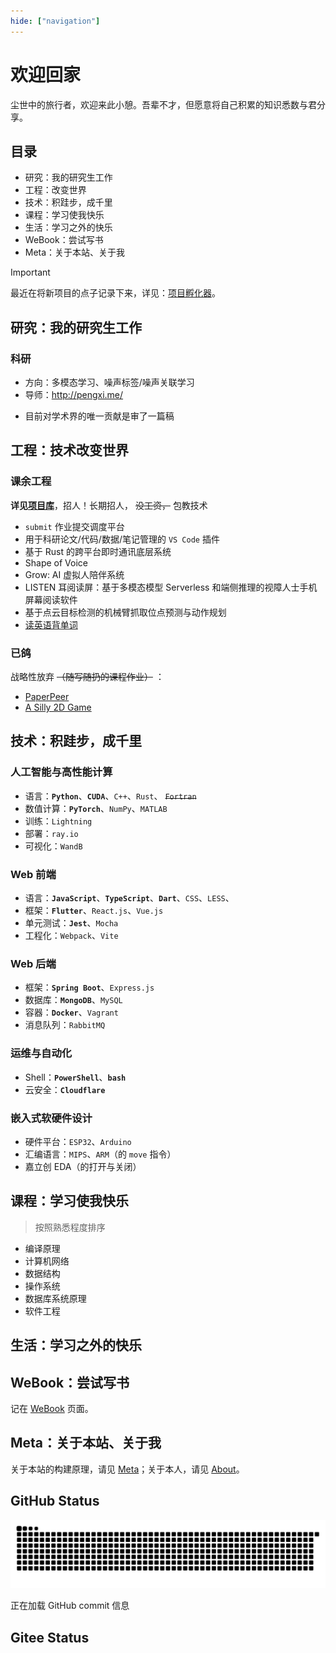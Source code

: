 ```yaml
---
hide: ["navigation"]
---
```


# 欢迎回家

尘世中的旅行者，欢迎来此小憩。吾辈不才，但愿意将自己积累的知识悉数与君分享。

## 目录

<!-- - Research: My graduate work.
- Engineering
- Technology & Technique: Take-home small tricks.
- Course: Notes for courses both on-site or on-line.
- Life: Things that make me happy.
- WeBook: Books to-be.
- Meta: About this site, its implementation and deployment. -->

- 研究：我的研究生工作
- 工程：改变世界
- 技术：积跬步，成千里
- 课程：学习使我快乐
- 生活：学习之外的快乐
- WeBook：尝试写书
- Meta：关于本站、关于我

> [!IMPORTANT]
>
> 最近在将新项目的点子记录下来，详见：[项目孵化器](./Engineering/index)。

## 研究：我的研究生工作

<!-- ![le](media/index/le.gif) -->
<!-- 图：Laplacian Eigenmap 在 MNIST 数据集上的效果可视化 -->

### 科研

- 方向：多模态学习、噪声标签/噪声关联学习
- 导师：<http://pengxi.me/>

* 目前对学术界的唯一贡献是审了一篇稿

## 工程：技术改变世界

### 课余工程

**详见[项目库](./Engineering/index)**，招人！长期招人， ~~没工资，~~ 包教技术

- `submit` 作业提交调度平台
- 用于科研论文/代码/数据/笔记管理的 `VS Code` 插件
- 基于 Rust 的跨平台即时通讯底层系统
- Shape of Voice
- Grow: AI 虚拟人陪伴系统
- LISTEN 耳阅读屏：基于多模态模型 Serverless 和端侧推理的视障人士手机屏幕阅读软件
- 基于点云目标检测的机械臂抓取位点预测与动作规划
- [读英语背单词](https://gitee.com/dandelight/readEnglish)

### 已鸽

战略性放弃 ~~（随写随扔的课程作业）~~ ：

- [PaperPeer](https://gitee.com/dandelight/paperpeer)
- [A Silly 2D Game](https://gitee.com/dandelight/starller)

## 技术：积跬步，成千里

### 人工智能与高性能计算

- 语言：**`Python`**、**`CUDA`**、`C++`、`Rust`、 ~~`Fortran`~~
- 数值计算：**`PyTorch`**、`NumPy`、`MATLAB`
- 训练：`Lightning`
- 部署：`ray.io`
- 可视化：`WandB`

### Web 前端

- 语言：**`JavaScript`**、**`TypeScript`**、**`Dart`**、`CSS`、`LESS`、
- 框架：**`Flutter`**、`React.js`、`Vue.js`
- 单元测试：**`Jest`**、`Mocha`
- 工程化：`Webpack`、`Vite`

### Web 后端

- 框架：**`Spring Boot`**、`Express.js`
- 数据库：**`MongoDB`**、`MySQL`
- 容器：**`Docker`**、`Vagrant`
- 消息队列：`RabbitMQ`

### 运维与自动化

- Shell：**`PowerShell`**、**`bash`**
- 云安全：**`Cloudflare`**
  <!-- - 配置管理：**`Ansible`**、`SaltStack` -->
  <!-- - 部署：**`Kubernetes`**、`Docker Swarm` -->

### 嵌入式软硬件设计

- 硬件平台：`ESP32`、`Arduino`
- 汇编语言：`MIPS`、`ARM`（的 `move` 指令）
- 嘉立创 EDA（的打开与关闭）

## 课程：学习使我快乐

> 按照熟悉程度排序

- 编译原理
- 计算机网络
- 数据结构
- 操作系统
- 数据库系统原理
- 软件工程

## 生活：学习之外的快乐

## WeBook：尝试写书

记在 [WeBook](./WeBook/index) 页面。

## Meta：关于本站、关于我

关于本站的构建原理，请见 [Meta](./meta/index)；关于本人，请见 [About](./about)。

## GitHub Status

<a href="https://github.com/Dandelight" target="_blank"><img alt="GitHub Heatmap Snake" src="https://raw.githubusercontent.com/Dandelight/dandelight/output/github-snake.svg"></img></a>

<div id="repo-card">正在加载 GitHub commit 信息</div>
<script>
(function () {
  const username = "Dandelight";
  const repo = "dandelight.github.io";

function toUrlEncoded(obj) {
const keyValuePairs = [];
for (const key in obj) {
keyValuePairs.push(
encodeURIComponent(key) + "=" + encodeURIComponent(obj[key])
);
}
return keyValuePairs.join("&");
}
const config = {
"per_page": 5
}
const apiEndpoint = `https://api.github.com/repos/${username}/${repo}/commits?${toUrlEncoded(config)}`;

// Make API request to fetch commits
fetch(apiEndpoint)
.then((response) => response.json())
.then((commits) => {
const recentCommits = commits; // Get the first 5 commits
// Create repository card HTML
let cardHTML = "<h3>Recent Commits</h3><ul>";
recentCommits.forEach((commit) => {
const author = commit.commit.author.name;
const message = commit.commit.message;
const commitURL = commit.html_url;
const commitHash = commit.sha.substring(0, 7);
const localDateTime = new Date(
commit.commit.author.date
).toLocaleString();
cardHTML += `<li>${localDateTime} <a href="${commitURL}" target="_blank"><code>${commitHash}</code> </a>${author}: ${message}</li>`;
});
cardHTML += "</ul>";

      // Display repository card
      document.getElementById("repo-card").innerHTML = cardHTML;
    })
    .catch((error) => {
      document.getElementById("repo-card").innerHTML =
        "加载最近 commit 出错";
      console.error("Error:", error);
    });

})();
</script>

## Gitee Status

<script src='https://gitee.com/dandelight/blog/widget_preview' async defer></script><div id="osc-gitee-widget-tag"></div>
<style>
/* BEGIN Added by GRM */
.osc-gitee-widget-tag li {margin-left:0em;}
.osc_git_box .osc_git_main ul {width: auto;}
/* END Added by GRM */
.osc_pro_color {color: #4183c4 !important;}
.osc_panel_color {background-color: #ffffff !important;}
.osc_background_color {background-color: #ffffff !important;}
.osc_border_color {border-color: #e3e9ed !important;}
.osc_desc_color {color: #666666 !important;}
.osc_link_color * {color: #9b9b9b !important;}
</style>
